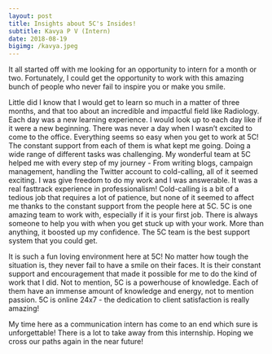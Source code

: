 ```yaml
---
layout: post
title: Insights about 5C's Insides!
subtitle: Kavya P V (Intern)
date: 2018-08-19
bigimg: /kavya.jpeg
---
```


It all started off with me looking for an opportunity to intern for a month or two. Fortunately, I could get the opportunity to work with this amazing bunch of people who never fail to inspire you or make you smile.


Little did I know that I would get to learn so much in a matter of three months, and that too about an incredible and impactful field like Radiology. Each day was a new learning experience. I would look up to each day like if it were a new beginning. There was never a day when I wasn’t excited to come to the office. 
Everything seems so easy when you get to work at 5C! The constant support from each of them is what kept me going. Doing a wide range of different tasks was challenging. My wonderful team at 5C helped me with every step of my journey - From writing blogs, campaign management, handling the Twitter account to cold-calling, all of it seemed exciting. I was give freedom to do my work and I was answerable. It was a real fasttrack experience in professionalism!
Cold-calling is a bit of a tedious job that requires a lot of patience, but none of it seemed to affect me thanks to the constant support from the people here at 5C.
5C is one amazing team to work with, especially if it is your first job. There is always someone to help you with when you get stuck up with your work. More than anything, it boosted up my confidence.
The 5C team is the best support system that you could get. 


It is such a fun loving environment here at 5C! No matter how tough the situation is, they never fail to have a smile on their faces. It is their constant support and encouragement that made it possible for me to do the kind of work that I did. Not to mention, 5C is a powerhouse of knowledge. 
Each of them have an immense amount of knowledge and energy, not to mention passion. 5C is online 24x7 - the dedication to client satisfaction is really amazing!


My time here as a communication intern has come to an end which sure is unforgettable! There is a lot to take away from this internship. 
Hoping we cross our paths again in the near future!
